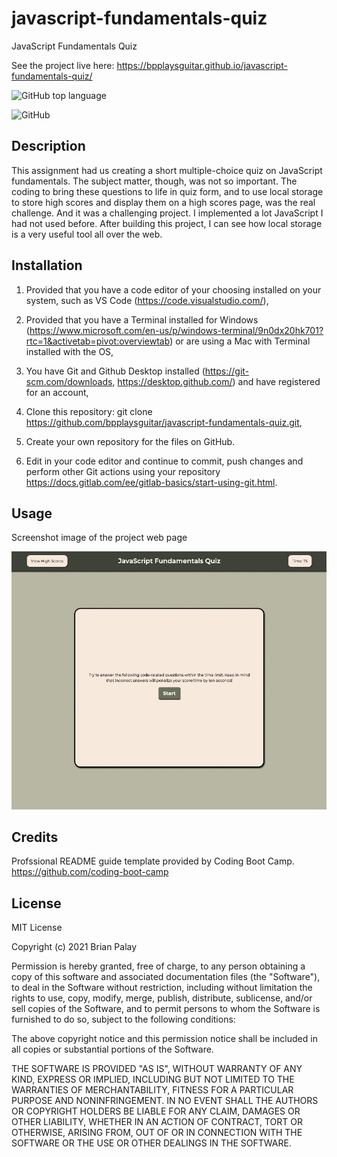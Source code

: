 # javascript-fundamentals-quiz

JavaScript Fundamentals Quiz

See the project live here:
https://bpplaysguitar.github.io/javascript-fundamentals-quiz/

![GitHub top language](https://img.shields.io/github/languages/top/bpplaysguitar/javascript-fundamentals-quiz?color=%23ffb3ba&logo=GitHub&logoColor=%23ffb3ba)

![GitHub](https://img.shields.io/github/license/bpplaysguitar/javascript-fundamentals-quiz?color=ffffba&logo=GitHub&logoColor=ffffba)

## Description
This assignment had us creating a short multiple-choice quiz on JavaScript fundamentals. The subject matter, though, was not so important. The coding to bring these questions to life in quiz form, and to use local storage to store high scores and display them on a high scores page, was the real challenge. And it was a challenging project. I implemented a lot JavaScript I had not used before. After building this project, I can see how local storage is a very useful tool all over the web.


## Installation

1. Provided that you have a code editor of your choosing installed on your system, such as VS Code (https://code.visualstudio.com/),

2. Provided that you have a Terminal installed for Windows (https://www.microsoft.com/en-us/p/windows-terminal/9n0dx20hk701?rtc=1&activetab=pivot:overviewtab) or are using a Mac with Terminal installed with the OS,

3. You have Git and Github Desktop installed (https://git-scm.com/downloads, https://desktop.github.com/) and have registered for an account,

4. Clone this repository:
git clone https://github.com/bpplaysguitar/javascript-fundamentals-quiz.git,

5. Create your own repository for the files on GitHub.

6. Edit in your code editor and continue to commit, push changes and perform other Git actions using your repository https://docs.gitlab.com/ee/gitlab-basics/start-using-git.html.

## Usage

Screenshot image of the project web page

![](assets/images/screenshot.jpg)

## Credits

Profssional README guide template provided by Coding Boot Camp. https://github.com/coding-boot-camp

## License

MIT License

Copyright (c) 2021 Brian Palay

Permission is hereby granted, free of charge, to any person obtaining a copy
of this software and associated documentation files (the "Software"), to deal
in the Software without restriction, including without limitation the rights
to use, copy, modify, merge, publish, distribute, sublicense, and/or sell
copies of the Software, and to permit persons to whom the Software is
furnished to do so, subject to the following conditions:

The above copyright notice and this permission notice shall be included in all
copies or substantial portions of the Software.

THE SOFTWARE IS PROVIDED "AS IS", WITHOUT WARRANTY OF ANY KIND, EXPRESS OR
IMPLIED, INCLUDING BUT NOT LIMITED TO THE WARRANTIES OF MERCHANTABILITY,
FITNESS FOR A PARTICULAR PURPOSE AND NONINFRINGEMENT. IN NO EVENT SHALL THE
AUTHORS OR COPYRIGHT HOLDERS BE LIABLE FOR ANY CLAIM, DAMAGES OR OTHER
LIABILITY, WHETHER IN AN ACTION OF CONTRACT, TORT OR OTHERWISE, ARISING FROM,
OUT OF OR IN CONNECTION WITH THE SOFTWARE OR THE USE OR OTHER DEALINGS IN THE
SOFTWARE.

